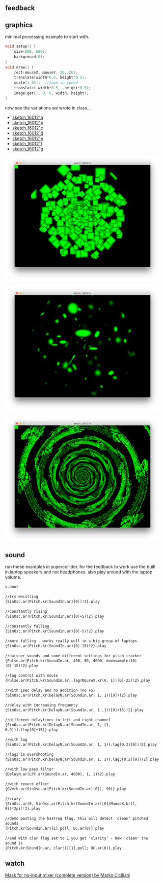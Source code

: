 feedback
--

graphics
--

minimal processing example to start with.

```cpp
void setup() {
    size(800, 600);
    background(0);
}
void draw() {
    rect(mouseX, mouseY, 20, 20);
    translate(width*0.5, height*0.5);
    scale(1.05);  //zoom in speed
    translate(-width*0.5, -height*0.5);
    image(get(), 0, 0, width, height);
}
```

now see the variations we wrote in class...

* [sketch_160121a](https://github.com/redFrik/udk14-Clicks_and_Cuts/tree/master/udk160121/sketch_160121a/sketch_160121a.pde)
* [sketch_160121b](https://github.com/redFrik/udk14-Clicks_and_Cuts/tree/master/udk160121/sketch_160121b/sketch_160121b.pde)
* [sketch_160121c](https://github.com/redFrik/udk14-Clicks_and_Cuts/tree/master/udk160121/sketch_160121c/sketch_160121c.pde)
* [sketch_160121d](https://github.com/redFrik/udk14-Clicks_and_Cuts/tree/master/udk160121/sketch_160121d/sketch_160121d.pde)
* [sketch_160121e](https://github.com/redFrik/udk14-Clicks_and_Cuts/tree/master/udk160121/sketch_160121e/sketch_160121e.pde)
* [sketch_160121f](https://github.com/redFrik/udk14-Clicks_and_Cuts/tree/master/udk160121/sketch_160121f/sketch_160121f.pde)
* [sketch_160121g](https://github.com/redFrik/udk14-Clicks_and_Cuts/tree/master/udk160121/sketch_160121g/sketch_160121g.pde)

![sketch_160121b.png](sketch_160121b.png?raw=true "sketch_160121b.png")

![sketch_160121c.png](sketch_160121c.png?raw=true "sketch_160121c.png")

![sketch_160121d.png](sketch_160121d.png?raw=true "sketch_160121d.png")

sound
--

run these examples in supercollider.  for the feedback to work use the built in laptop speakers and not headphones.  also play around with the laptop volume.

```
s.boot

//try whistling
{SinOsc.ar(Pitch.kr(SoundIn.ar)[0])!2}.play

//constantly rising
{SinOsc.ar(Pitch.kr(SoundIn.ar)[0]+5)!2}.play

//constantly falling
{SinOsc.ar(Pitch.kr(SoundIn.ar)[0]-5)!2}.play

//more falling - works really well in a big group of laptops
{SinOsc.ar(Pitch.kr(SoundIn.ar)[0]-15)!2}.play

//harsher sounds and some different settings for pitch tracker
{Pulse.ar(Pitch.kr(SoundIn.ar, 400, 50, 4000, downsample:10)[0]-15)!2}.play

//lag control with mouse
{Pulse.ar(Pitch.kr(SoundIn.ar).lag(MouseX.kr(0, 1))[0]-25)!2}.play

//with 1sec delay and no addition (no +5)
{SinOsc.ar(Pitch.kr(DelayN.ar(SoundIn.ar, 1, 1))[0])!2}.play

//delay with increasing frequency
{SinOsc.ar(Pitch.kr(DelayN.ar(SoundIn.ar, 1 ,1))[0]+15)!2}.play

//different delaytimes in left and right channel
{SinOsc.ar(Pitch.kr(DelayN.ar(SoundIn.ar, 1, [1, 0.9])).flop[0]+15)}.play

//with lag
{SinOsc.ar(Pitch.kr(DelayN.ar(SoundIn.ar, 1, 1)).lag(0.2)[0])!2}.play

//lag3 is overshooting
{SinOsc.ar(Pitch.kr(DelayN.ar(SoundIn.ar, 1, 1)).lag3(0.2)[0])!2}.play

//with low pass filter
{DelayN.ar(LPF.ar(SoundIn.ar, 4000), 1, 1)!2}.play

//with reverb effect
{GVerb.ar(SinOsc.ar(Pitch.kr(SoundIn.ar)[0]), 90)}.play

//crazy
{SinOsc.ar(0, SinOsc.ar(Pitch.kr(SoundIn.ar)[0]/MouseX.kr(1, 9))*2pi)!2}.play

//demo posting the hasFreq flag. this will detect 'clean' pitched sounds
{Pitch.kr(SoundIn.ar)[1].poll; DC.ar(0)}.play

//and with clar flag set to 1 you get 'clarity' - how 'clean' the sound is
{Pitch.kr(SoundIn.ar, clar:1)[1].poll; DC.ar(0)}.play
```

watch
--

[Mask for no-input mixer (complete version) by Marko Ciciliani](https://www.youtube.com/watch?v=CoYE4QOWl3I)
